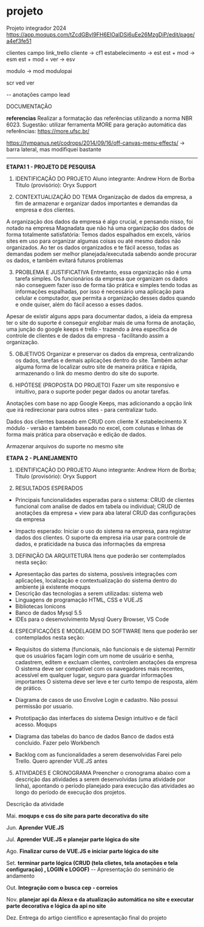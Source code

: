 # projeto
Projeto integrador 2024
https://app.moqups.com/tZcdGBvl9FH6ElOaIDSi6uEe26MzgDiP/edit/page/a4ef3fe51

clientes campo link_trello
cliente -> cf1
estabelecimento -> est
est + mod -> esm
est + mod + ver -> esv

modulo -> mod
modulopai

scr
ved
ver

-- 
anotações campo lead


DOCUMENTAÇÃO 


**referencias**
Realizar a formatação das referências utilizando a norma NBR 6023. 
Sugestão: utilizar ferramenta MORE para geração automática das referências: https://more.ufsc.br/

https://tympanus.net/codrops/2014/09/16/off-canvas-menu-effects/ -> barra lateral, mas modifiquei bastante

----------------------------------
**ETAPA1 1 - PROJETO DE PESQUISA**

1. IDENTIFICAÇÃO DO PROJETO
Aluno integrante: Andrew Horn de Borba
Título (provisório): Oryx Support

2. CONTEXTUALIZAÇÃO DO TEMA
Organização de dados da empresa, a fim de armazenar e organizar dados importantes e demandas da empresa e dos clientes. 

A organização dos dados da empresa é algo crucial, e pensando nisso, foi notado na empresa Magnadata que não há uma organização dos dados de forma totalmente satisfatória: Temos dados espalhados em excels, vários sites em uso para organizar algumas coisas ou até mesmo dados não organizados. Ao ter os dados organizados e te fácil acesso, todas as demandas podem ser melhor planejada/executada sabendo aonde procurar os dados, e também evitará futuros problemas 

3. PROBLEMA E JUSTIFICATIVA
Entretanto, essa organização não é uma tarefa simples. Os funcionários da empresa que organizam os dados não conseguem fazer isso de forma tão prática e simples tendo todas as informações espalhadas, por isso é necessário uma aplicação para celular e computador, que permita a organização desses dados quando e onde quiser, além do fácil acesso a esses dados.

Apesar de existir alguns apps para documentar dados, a ideia da empresa ter o site do suporte é conseguir englobar mais de uma forma de anotação, uma junção do google keeps e trello - trazendo a área específica de controle de clientes e de dados da empresa - facilitando assim a organização. 

5. OBJETIVOS
Organizar e preservar os dados da empresa, centralizando os dados, tarefas e demais aplicações dentro do site. Também achar alguma forma de localizar outro site de maneira prática e rápida, armazenando o link do mesmo dentro do site do suporte.

6. HIPÓTESE (PROPOSTA DO PROJETO)
Fazer um site responsivo e intuitivo, para o suporte poder pegar dados ou anotar tarefas.

Anotações com base no app Google Keeps, mas adicionando a opção link que irá redirecionar para outros sites - para centralizar tudo.

Dados dos clientes baseado em CRUD com cliente X estabelecimento X módulo - versão e também baseado no excel, com colunas e linhas de forma mais prática para observação e edição de dados.

Armazenar arquivos do suporte no mesmo site

**ETAPA 2 - PLANEJAMENTO**

1. IDENTIFICAÇÃO DO PROJETO
Aluno integrante: Andrew Horn de Borba; 
Título (provisório): Oryx Support

2. RESULTADOS ESPERADOS
- Principais funcionalidades esperadas para o sistema:
CRUD de clientes funcional com analise de dados em tabela ou individual;
CRUD de anotações da empresa + view para aba lateral
CRUD das configurações da empresa

- Impacto esperado:
Iniciar o uso do sistema na empresa, para registrar dados dos clientes. O suporte da empresa iria usar para controle de dados, e praticidade na busca das informações da empresa

3. DEFINIÇÃO DA ARQUITETURA
Itens que poderão ser contemplados nesta seção:
- Apresentação das partes do sistema, possíveis integrações com aplicações, localização e contextualização do sistema dentro do ambiente já existente
    moqups
- Descrição das tecnologias a serem utilizadas:
    sistema web
- Linguagens de programação
    HTML, CSS e VUE.JS
- Bibliotecas
    Ionicons
- Banco de dados
    Mysql 5.5
- IDEs para o desenvolvimento
    Mysql Query Browser, VS Code

4. ESPECIFICAÇÕES E MODELAGEM DO SOFTWARE
Itens que poderão ser contemplados nesta seção:
- Requisitos do sistema (funcionais, não funcionais e de sistema)
    Permitir que os usuários façam login com um nome de usuário e senha, cadastrem, editem e excluam clientes, controlem anotações da empresa
    O sistema deve ser compatível com os navegadores mais recentes, acessível em qualquer lugar, seguro para guardar informações importantes
    O sistema deve ser leve e ter curto tempo de resposta, além de prático.

- Diagrama de casos de uso
    Envolve Login e cadastro. Não possui permissão por usuario. 

- Prototipação das interfaces do sistema
    Design intuitivo e de fácil acesso.
    Moqups
     
- Diagrama das tabelas do banco de dados
    Banco de dados está concluido.
    Fazer pelo Workbench
- Backlog com as funcionalidades a serem desenvolvidas
    Farei pelo Trello. Quero aprender VUE.JS antes
  
5. ATIVIDADES E CRONOGRAMA
Preencher o cronograma abaixo com a descrição das atividades a serem desenvolvidas (uma atividade por linha), apontando o período planejado para execução das atividades ao longo do período de execução dos projetos.

Descrição da atividade

Mai. **moqups e css do site para parte decorativa do site** 

Jun. **Aprender VUE.JS**

Jul. **Aprender VUE.JS e planejar parte lógica do site**

Ago. **Finalizar curso de VUE.JS e iniciar parte lógica do site**

Set. **terminar parte lógica (CRUD (tela clietes, tela anotações e tela configuração) , LOGIN e LOGOF)**  -- Apresentação do seminário de andamento

Out. **Integração com o busca cep - correios**

Nov. **planejar api da Alexa e da atualização automática no site e executar parte decorativa e lógica da api no site**

Dez. Entrega do artigo científico e apresentação final do projeto

